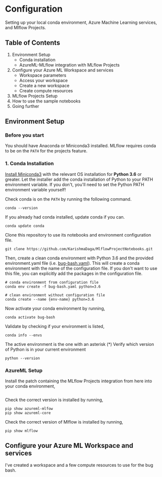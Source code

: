 # Configuration

Setting up your local conda environment, Azure Machine Learning services, and Mlflow Projects.

## Table of Contents
1. Environment Setup
    - Conda installation
    - AzureML-MLflow integration with MLflow Projects
2. Configure your Azure ML Workspace and services
    - Workspace parameters
    - Access your workspace
    - Create a new workspace
    - Create compute resources
3. MLflow Projects Setup
4. How to use the sample notebooks
5. Going further

## Environment Setup

### Before you start
You should have Anaconda or Miniconda3 installed. MLflow requires conda to be on the `PATH` for the projects feature.

### 1. Conda Installation

[Install Miniconda3](https://docs.conda.io/en/latest/miniconda.html) with the relevant OS installation for **Python 3.6** or greater. Let the installer add the conda installation of Python to your PATH environment variable. If you don't, you'll need to set the Python PATH environment variable yourself!

Check conda is on the  `PATH` by running the following command. 
```
conda --version
```
If you already had conda installed, update conda if you can.
```
conda update conda
```
Clone this repository to use its notebooks and environment configuration file.
```
git clone https://github.com/KarishmaDaga/MlflowProjectNotebooks.git
```
Then, create a clean conda environment with Python 3.6 and the provided environment.yaml file (i.e. [bug-bash.yaml](bug-bash.yaml)). This will create a conda environment with the name of the configuration file. If you don't want to use this file, you can explicitly add the packages in the configuration file. 
```
# conda environment from configuration file
conda env create -f bug-bash.yaml python=3.6

# clean environment without configuration file
conda create --name {env-name} python=3.6
```

Now activate your conda environment by running,
```
conda activate bug-bash
```
Validate by checking if your environment is listed,
```
conda info --envs
```
The active environment is the one with an asterisk (*)
Verify which version of Python is in your current environment
```
python --version
```
### AzureML Setup
Install the patch containing the MLflow Projects integration from here into your conda environment,
```
``` 
Check the correct version is installed by running,
```
pip show azureml-mlfow
pip show azureml-core
```
Check the correct version of Mlflow is installed by running,
```
pip show mlflow
```

## Configure your Azure ML Workspace and services
I've created a workspace and a few compute resources to use for the bug bash.


